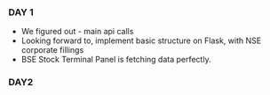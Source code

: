 ### DAY 1
-  We figured out - main api calls
-  Looking forward to, implement basic structure on Flask, with NSE corporate fillings
-  BSE Stock Terminal Panel is fetching data perfectly.


### DAY2



